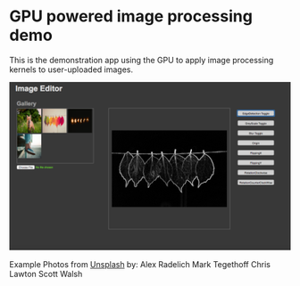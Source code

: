 # GPU powered image processing demo
This is the demonstration app using the GPU to apply image processing kernels to user-uploaded images.

![image processing demo](./image-processing.png)

Example Photos from [Unsplash](https://unsplash.com/) by:
Alex Radelich
Mark Tegethoff
Chris Lawton
Scott Walsh




